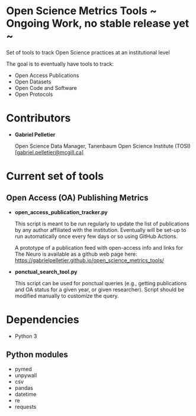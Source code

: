 # Open Science Metrics Tools ~ Ongoing Work, no stable release yet ~
Set of tools to track Open Science practices at an institutional level

The goal is to eventually have tools to track:
* Open Access Publications
* Open Datasets
* Open Code and Software
* Open Protocols

# Contributors
* **Gabriel Pelletier**

  Open Science Data Manager, Tanenbaum Open Science Institute (TOSI) [gabriel.pelletier@mcgill.ca]

# Current set of tools
## Open Access (OA) Publishing Metrics
* **open_access_publication_tracker.py**

  This script is meant to be run regularly to update the list of publications by any author affiliated with the institution. Eventually will be set-up to run automatically once every few days or so using GitHub Actions.
  
  A prototype of a publication feed with open-access info and links for The Neuro is available as a github web page here: https://gabrielpelletier.github.io/open_science_metrics_tools/
* **ponctual_search_tool.py**

  This script can be used for ponctual queries (e.g., getting publications and OA status for a given year, or given researcher). Script should be modified manually to customize the query.

# Dependencies
* Python 3
## Python modules
  * pymed
  * unpywall
  * csv
  * pandas
  * datetime
  * re
  * requests
